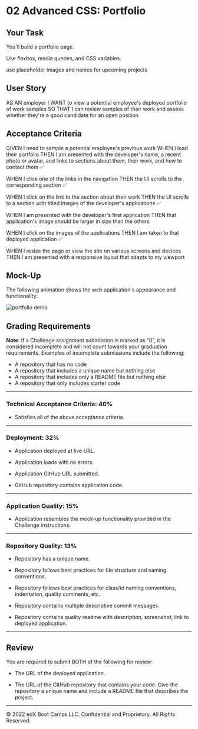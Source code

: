 # 02 Advanced CSS: Portfolio

## Your Task

You'll build a portfolio page. 

Use flexbox, media queries, and CSS variables.

use placeholder images and names for upcoming projects 

## User Story

AS AN employer
I WANT to view a potential employee's deployed portfolio of work samples
SO THAT I can review samples of their work and assess whether they're a good candidate for an open position


## Acceptance Criteria


GIVEN I need to sample a potential employee's previous work
WHEN I load their portfolio
THEN I am presented with the developer's name, a recent photo or avatar, and links to sections about them, their work, and how to contact them ✅

WHEN I click one of the links in the navigation
THEN the UI scrolls to the corresponding section ✅

WHEN I click on the link to the section about their work
THEN the UI scrolls to a section with titled images of the developer's applications ✅

WHEN I am presented with the developer's first application
THEN that application's image should be larger in size than the others

WHEN I click on the images of the applications
THEN I am taken to that deployed application ✅

WHEN I resize the page or view the site on various screens and devices
THEN I am presented with a responsive layout that adapts to my viewport


## Mock-Up

The following animation shows the web application's appearance and functionality:

![portfolio demo](02-advanced-css-homework-demo.gif)

## Grading Requirements

 **Note**: If a Challenge assignment submission is marked as “0”, it is considered incomplete and will not count towards your graduation requirements. Examples of incomplete submissions include the following:
* A repository that has no code
* A repository that includes a unique name but nothing else
* A repository that includes only a README file but nothing else
* A repository that only includes starter code
---

### Technical Acceptance Criteria: 40%

* Satisfies all of the above acceptance criteria.
---
### Deployment: 32%

* Application deployed at live URL.

* Application loads with no errors.

* Application GitHub URL submitted.

* GitHub repository contains application code.
---
### Application Quality: 15%

* Application resembles the mock-up functionality provided in the Challenge instructions.
---
### Repository Quality: 13%

* Repository has a unique name.

* Repository follows best practices for file structure and naming conventions.

* Repository follows best practices for class/id naming conventions, indentation, quality comments, etc.

* Repository contains multiple descriptive commit messages.

* Repository contains quality readme with description, screenshot, link to deployed application.
---

## Review

You are required to submit BOTH of the following for review:

* The URL of the deployed application.

* The URL of the GitHub repository that contains your code. Give the repository a unique name and include a README file that describes the project.

- - -
© 2022 edX Boot Camps LLC. Confidential and Proprietary. All Rights Reserved.
